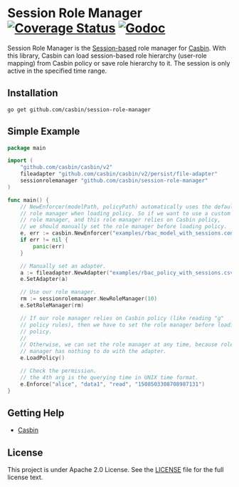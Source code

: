 Session Role Manager [![Coverage Status](https://coveralls.io/repos/github/casbin/session-role-manager/badge.svg?branch=master)](https://coveralls.io/github/casbin/session-role-manager?branch=master) [![Godoc](https://godoc.org/github.com/casbin/session-role-manager?status.svg)](https://godoc.org/github.com/casbin/session-role-manager)
====

Session Role Manager is the [Session-based](https://en.wikipedia.org/wiki/Session_(computer_science)) role manager for [Casbin](https://github.com/casbin/casbin). With this library, Casbin can load session-based role hierarchy (user-role mapping) from Casbin policy or save role hierarchy to it. The session is only active in the specified time range.

## Installation

    go get github.com/casbin/session-role-manager

## Simple Example

```go
package main

import (
	"github.com/casbin/casbin/v2"
	fileadapter "github.com/casbin/casbin/v2/persist/file-adapter"
	sessionrolemanager "github.com/casbin/session-role-manager"
)

func main() {
	// NewEnforcer(modelPath, policyPath) automatically uses the default
	// role manager when loading policy. So if we want to use a custom
	// role manager, and this role manager relies on Casbin policy,
	// we should manually set the role manager before loading policy.
	e, err := casbin.NewEnforcer("examples/rbac_model_with_sessions.conf")
	if err != nil {
		panic(err)
	}

	// Manually set an adapter.
	a := fileadapter.NewAdapter("examples/rbac_policy_with_sessions.csv")
	e.SetAdapter(a)

	// Use our role manager.
	rm := sessionrolemanager.NewRoleManager(10)
	e.SetRoleManager(rm)

	// If our role manager relies on Casbin policy (like reading "g"
	// policy rules), then we have to set the role manager before loading
	// policy.
	//
	// Otherwise, we can set the role manager at any time, because role
	// manager has nothing to do with the adapter.
	e.LoadPolicy()

	// Check the permission.
	// the 4th arg is the querying time in UNIX time format.
	e.Enforce("alice", "data1", "read", "1508503308708987131")
}
```

## Getting Help

- [Casbin](https://github.com/casbin/casbin)

## License

This project is under Apache 2.0 License. See the [LICENSE](LICENSE) file for the full license text.
